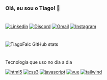 ### Olá, eu sou o Tiago! 🤘
#
[![Linkedin](https://img.shields.io/badge/LinkedIn-0077B5?style=for-the-badge&logo=linkedin&logoColor=white)](https://www.linkedin.com/in/tiago-falc%C3%A3o-11a012187/)
[![Discord](https://img.shields.io/badge/Discord-7289DA?style=for-the-badge&logo=discord&logoColor=white)](https://discord.gg/d8K9EUztsk)
[![Gmail](https://img.shields.io/badge/Gmail-D14836?style=for-the-badge&logo=gmail&logoColor=white)](tiagofalcao@gmail.com)
[![Instagram](https://img.shields.io/badge/Instagram-E4405F?style=for-the-badge&logo=instagram&logoColor=white)](https://www.instagram.com/thiagofalc_/)
#
![TiagoFalc GitHub stats](https://github-readme-stats.vercel.app/api?username=TiagoFalc&show_icons=true&theme=dracula)
#

Tecnologia que uso no dia a dia 

[![html5](https://img.shields.io/badge/HTML5-E34F26?style=for-the-badge&logo=html5&logoColor=white)]()
[![css3](https://img.shields.io/badge/CSS3-1572B6?style=for-the-badge&logo=css3&logoColor=white)]()
[![javascript](https://img.shields.io/badge/JavaScript-F7DF1E?style=for-the-badge&logo=javascript&logoColor=black)]()
[![vue](https://img.shields.io/badge/Vue.js-35495E?style=for-the-badge&logo=vue.js&logoColor=4FC08De)]()
[![tailwind](https://img.shields.io/badge/Tailwind_CSS-38B2AC?style=for-the-badge&logo=tailwind-css&logoColor=white)]()

